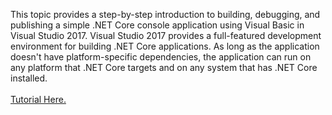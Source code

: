 This topic provides a step-by-step introduction to building, debugging,
and publishing a simple .NET Core console application using Visual Basic in Visual Studio 2017.
Visual Studio 2017 provides a full-featured development environment for building .NET Core applications.
As long as the application doesn't have platform-specific dependencies,
the application can run on any platform that .NET Core targets and on any system that has .NET Core installed.
<br><br>
<a href="https://docs.microsoft.com/en-gb/dotnet/core/tutorials/vb-with-visual-studio">Tutorial Here.</a>

